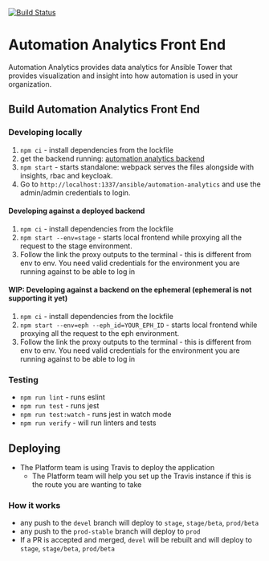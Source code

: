 [![Build Status](https://travis-ci.org/RedHatInsights/tower-analytics-frontend.svg?branch=devel)](https://travis-ci.org/RedHatInsights/tower-analytics-frontend)

# Automation Analytics Front End

Automation Analytics provides data analytics for Ansible Tower that provides visualization and insight into how automation is used in your organization.

## Build Automation Analytics Front End

### Developing locally

1. `npm ci` - install dependencies from the lockfile
2. get the backend running: [automation analytics backend](https://gitlab.cee.redhat.com/automation-analytics/automation-analytics-backend)
3. `npm start` - starts standalone: webpack serves the files alongside with insights, rbac and keycloak.
4. Go to `http://localhost:1337/ansible/automation-analytics` and use the admin/admin credentials to login.

#### Developing against a deployed backend

1. `npm ci` - install dependencies from the lockfile
2. `npm start --env=stage` - starts local frontend while proxying all the request to the stage environment.
3. Follow the link the proxy outputs to the terminal - this is different from env to env. You need valid credentials for the environment you are running against to be able to log in

#### WIP: Developing against a backend on the ephemeral (ephemeral is not supporting it yet)

1. `npm ci` - install dependencies from the lockfile
2. `npm start --env=eph --eph_id=YOUR_EPH_ID` - starts local frontend while proxying all the request to the eph environment.
3. Follow the link the proxy outputs to the terminal - this is different from env to env. You need valid credentials for the environment you are running against to be able to log in

### Testing

- `npm run lint` - runs eslint
- `npm run test` - runs jest
- `npm run test:watch` - runs jest in watch mode
- `npm run verify` - will run linters and tests

## Deploying

- The Platform team is using Travis to deploy the application
  - The Platform team will help you set up the Travis instance if this is the route you are wanting to take

### How it works

- any push to the `devel` branch will deploy to `stage`, `stage/beta`, `prod/beta`
- any push to the `prod-stable` branch will deploy to `prod`
- If a PR is accepted and merged, `devel` will be rebuilt and will deploy to `stage`, `stage/beta`, `prod/beta`
